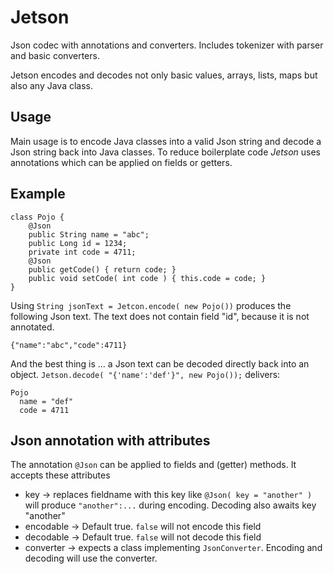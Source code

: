 # Jetson
Json codec with annotations and converters. Includes tokenizer with parser and basic converters.

Jetson encodes and decodes not only basic values, arrays, lists, maps but also any Java class.

## Usage
Main usage is to encode Java classes into a valid Json string and decode a Json string back into Java classes.
To reduce boilerplate code _Jetson_ uses annotations which can be applied on fields or getters.

## Example

```
class Pojo {
    @Json
    public String name = "abc";
    public Long id = 1234;
    private int code = 4711;
    @Json
    public getCode() { return code; }
    public void setCode( int code ) { this.code = code; }
}
```

Using `String jsonText = Jetcon.encode( new Pojo())` produces the following Json text.
The text does not contain field "id", because it is not annotated.

```
{"name":"abc","code":4711}
```

And the best thing is ... a Json text can be decoded directly back into an object.
`Jetson.decode( "{'name':'def'}", new Pojo());` delivers:

```
Pojo
  name = "def"
  code = 4711
```

## Json annotation with attributes
The annotation `@Json` can be applied to fields and (getter) methods. It accepts these attributes
* key -> replaces fieldname with this key like `@Json( key = "another" )` will produce `"another":...` during encoding. Decoding also awaits key "another"
* encodable -> Default true. `false` will not encode this field
* decodable -> Default true. `false` will not decode this field
* converter -> expects a class implementing `JsonConverter`. Encoding and decoding will use the converter.


